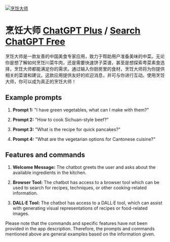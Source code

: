 
[![烹饪大师](https://files.oaiusercontent.com/file-WrCwj633ayIpQH12K7qavDAk?se=2123-10-19T01%3A51%3A39Z&sp=r&sv=2021-08-06&sr=b&rscc=max-age%3D31536000%2C%20immutable&rscd=attachment%3B%20filename%3D1ba39962-4817-44db-9f8c-f911778c55b9.png&sig=MRDFQsYem2X%2BC22VwcL8y08fNpYycFuXkB4MqAS6Avs%3D)](https://chat.openai.com/g/g-fFcXyzu51-peng-ren-da-shi)

# 烹饪大师 [ChatGPT Plus](https://chat.openai.com/g/g-fFcXyzu51-peng-ren-da-shi) / [Search ChatGPT Free](https://gptcall.net/index.html#/?search=%E7%83%B9%E9%A5%AA%E5%A4%A7%E5%B8%88)

烹饪大师是一款友善的中国美食专家应用，致力于帮助用户准备美味的中菜。无论你是想了解如何烹饪川菜牛肉，还是需要快速饼子菜谱，甚至是想探索粤菜素食选择，烹饪大师都能满足你的需求。通过输入你厨房里的食材，烹饪大师将为你提供相关的菜谱和建议。这款应用提供友好的欢迎消息，并可与你进行互动。使用烹饪大师，你可以成为真正的烹饪大师！

## Example prompts

1. **Prompt 1:** "I have green vegetables, what can I make with them?"

2. **Prompt 2:** "How to cook Sichuan-style beef?"

3. **Prompt 3:** "What is the recipe for quick pancakes?"

4. **Prompt 4:** "What are the vegetarian options for Cantonese cuisine?"

## Features and commands

1. **Welcome Message:** The chatbot greets the user and asks about the available ingredients in the kitchen.

2. **Browser Tool:** The chatbot has access to a browser tool which can be used to search for recipes, techniques, or other cooking-related information.

3. **DALL·E Tool:** The chatbot has access to a DALL·E tool, which can assist with generating visual representations of recipes or food-related images.

Please note that the commands and specific features have not been provided in the app description. Therefore, the prompts and commands mentioned above are general examples based on the information given.


